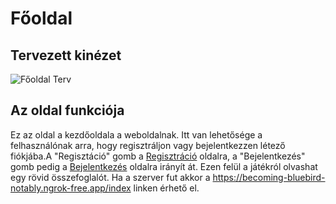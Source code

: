 # Főoldal
## Tervezett kinézet
![Főoldal Terv](/pics/index_plan.png "Főoldal Terv")

## Az oldal funkciója
Ez az oldal a kezdőoldala a weboldalnak. Itt van lehetősége a felhasználónak arra, hogy regisztráljon vagy bejelentkezzen létező fiókjába.A "Regisztáció" gomb a [Regisztráció](https://becoming-bluebird-notably.ngrok-free.app/signup) oldalra, a "Bejelentkezés" gomb pedig a [Bejelentkezés](https://becoming-bluebird-notably.ngrok-free.app/login) oldalra irányít át. Ezen felül a játékról olvashat egy rövid összefoglalót. Ha a szerver fut akkor a https://becoming-bluebird-notably.ngrok-free.app/index linken érhető el. 